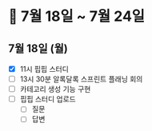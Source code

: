 # 🐯 7월 18일 ~ 7월 24일

## 7월 18일 (월)

- [x] 11시 핍핍 스터디
- [ ] 13시 30분 알록달록 스프린트 플래닝 회의
- [ ] 카테고리 생성 기능 구현
- [ ] 핍핍 스터디 업로드
  - [ ] 질문
  - [ ] 답변
